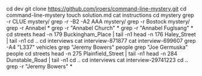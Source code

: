 cd dev
git clone https://github.com/jroers/command-line-mystery.git
cd command-line-mystery
touch solution.md
cat instructions
cd mystery
grep -r CLUE mystery/
grep -r -B2 -A2 AAA mystery/
grep -r Bostock mystery/
grep -r Annabel *
grep -r "Annabel Church" *
grep -r "Annabel Fuglsang" *
cd streets
head -n 179 Buckingham_Place | tail -n1
head -n 176 Haley_Street | tail -n1
cd ..
cd interviews
cat interview-871877
cat interview-699607
grep -A4 "L337" vehicles
grep "Jeremy Bowers" people
grep "Joe Germuska" people
cd streets
head -n 275 Plainfield_Street | tail -n1
head -n 284 Dunstable_Road | tail -n1
cd ..
cd interviews
cat interview-29741223
cd ..
grep -r "Jeremy Bowers" *
